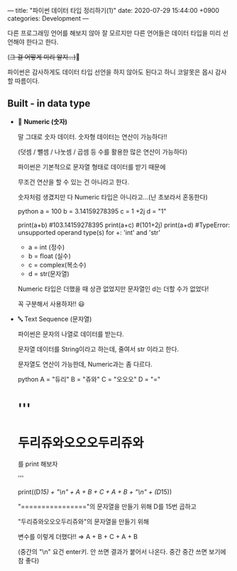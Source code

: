 
—
title: "파이썬 데이터 타입 정리하기(1)"
date: 2020-07-29 15:44:00 +0900
categories: Development
—

다른 프로그래밍 언어를 해보지 않아 잘 모르지만 다른 언어들은 데이터 타입을 미리 선언해야 한다고 한다.

(~~그 걸 어떻게 미리 알지...)~~🤔

파이썬은 감사하게도 데이터 타입 선언을 하지 않아도 된다고 하니 코알못은 몹시 감사할 따름이다.

## Built - in data type

- 🔢 **Numeric (숫자)**

    말 그대로 숫자 데이터.  숫자형 데이터는 연산이 가능하다!!

    (덧셈 / 뺄셈 / 나눗셈 / 곱셈 등 수를 활용한 많은 연산이 가능하다)

    파이썬은 기본적으로 문자열 형태로 데이터를 받기 때문에 

    무조건 연산을 할 수 있는 건 아니라고 한다.

    숫자처럼 생겼지만 다 Numeric 타입은 아니라고...(난 초보라서 혼동한다)

    python
    a = 100
    b = 3.14159278395
    c = 1 +2j
    d = "1"

    print(a+b) #103.14159278395
    print(a+c) #(101+2j)
    print(a+d) #TypeError: unsupported operand type(s) for +: 'int' and 'str'

    

    - a = int (정수)
    - b = float (실수)
    - c = complex(복소수)
    - d = str(문자열)

    Numeric 타입은 더했을 때 상관 없었지만 문자열인 d는 더할 수가 없었다!

    꼭 구분해서 사용하자!! 😃

- 🔤 Text Sequence (문자열)

    파이썬은 문자의 나열로 데이터를 받는다.

    문자열 데이터를 String이라고 하는데,  줄여서 str 이라고 한다.

    문자열도 연산이 가능한데, Numeric과는 좀 다르다.

    python
    A = "듀리"
    B = "쥬와"
    C = "오오오"
    D = "="

    '''
    ================
    두리쥬와오오오두리쥬와 
    ================

    를 print 해보자

    '''

    print((D*15) + "\n" + A + B + C + A + B + "\n" + (D*15))
    

    "================"의 문자열을 만들기 위해 D를 15번 곱하고

    "두리쥬와오오오두리쥬와"의 문자열을 만들기 위해 

    변수를  이렇게 더했다!! ⇒ A + B + C + A + B

    (중간의 "\n" 요건 enter키. 안 쓰면 결과가 붙어서 나온다. 중간 중간 쓰면 보기에 참 좋다)